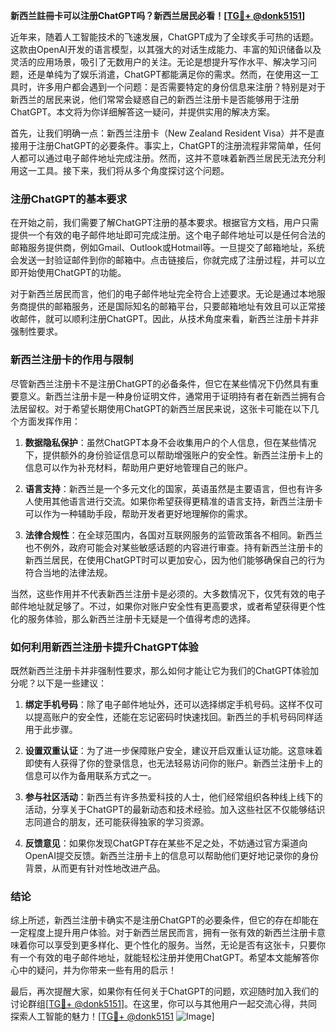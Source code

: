 **新西兰註冊卡可以注册ChatGPT吗？新西兰居民必看！[[TG💪+ @donk5151](https://t.me/s/donk5151)]**

近年来，随着人工智能技术的飞速发展，ChatGPT成为了全球炙手可热的话题。这款由OpenAI开发的语言模型，以其强大的对话生成能力、丰富的知识储备以及灵活的应用场景，吸引了无数用户的关注。无论是想提升写作水平、解决学习问题，还是单纯为了娱乐消遣，ChatGPT都能满足你的需求。然而，在使用这一工具时，许多用户都会遇到一个问题：是否需要特定的身份信息来注册？特别是对于新西兰的居民来说，他们常常会疑惑自己的新西兰注册卡是否能够用于注册ChatGPT。本文将为你详细解答这一疑问，并提供实用的解决方案。

首先，让我们明确一点：新西兰注册卡（New Zealand Resident Visa）并不是直接用于注册ChatGPT的必要条件。事实上，ChatGPT的注册流程非常简单，任何人都可以通过电子邮件地址完成注册。然而，这并不意味着新西兰居民无法充分利用这一工具。接下来，我们将从多个角度探讨这个问题。

### 注册ChatGPT的基本要求

在开始之前，我们需要了解ChatGPT注册的基本要求。根据官方文档，用户只需提供一个有效的电子邮件地址即可完成注册。这个电子邮件地址可以是任何合法的邮箱服务提供商，例如Gmail、Outlook或Hotmail等。一旦提交了邮箱地址，系统会发送一封验证邮件到你的邮箱中。点击链接后，你就完成了注册过程，并可以立即开始使用ChatGPT的功能。

对于新西兰居民而言，他们的电子邮件地址完全符合上述要求。无论是通过本地服务商提供的邮箱服务，还是国际知名的邮箱平台，只要邮箱地址有效且可以正常接收邮件，就可以顺利注册ChatGPT。因此，从技术角度来看，新西兰注册卡并非强制性要求。

### 新西兰注册卡的作用与限制

尽管新西兰注册卡不是注册ChatGPT的必备条件，但它在某些情况下仍然具有重要意义。新西兰注册卡是一种身份证明文件，通常用于证明持有者在新西兰拥有合法居留权。对于希望长期使用ChatGPT的新西兰居民来说，这张卡可能在以下几个方面发挥作用：

1. **数据隐私保护**：虽然ChatGPT本身不会收集用户的个人信息，但在某些情况下，提供额外的身份验证信息可以帮助增强账户的安全性。新西兰注册卡上的信息可以作为补充材料，帮助用户更好地管理自己的账户。
   
2. **语言支持**：新西兰是一个多元文化的国家，英语虽然是主要语言，但也有许多人使用其他语言进行交流。如果你希望获得更精准的语言支持，新西兰注册卡可以作为一种辅助手段，帮助开发者更好地理解你的需求。

3. **法律合规性**：在全球范围内，各国对互联网服务的监管政策各不相同。新西兰也不例外，政府可能会对某些敏感话题的内容进行审查。持有新西兰注册卡的新西兰居民，在使用ChatGPT时可以更加安心，因为他们能够确保自己的行为符合当地的法律法规。

当然，这些作用并不代表新西兰注册卡是必须的。大多数情况下，仅凭有效的电子邮件地址就足够了。不过，如果你对账户安全性有更高要求，或者希望获得更个性化的服务体验，那么新西兰注册卡无疑是一个值得考虑的选择。

### 如何利用新西兰注册卡提升ChatGPT体验

既然新西兰注册卡并非强制性要求，那么如何才能让它为我们的ChatGPT体验加分呢？以下是一些建议：

1. **绑定手机号码**：除了电子邮件地址外，还可以选择绑定手机号码。这样不仅可以提高账户的安全性，还能在忘记密码时快速找回。新西兰的手机号码同样适用于此步骤。

2. **设置双重认证**：为了进一步保障账户安全，建议开启双重认证功能。这意味着即使有人获得了你的登录信息，也无法轻易访问你的账户。新西兰注册卡上的信息可以作为备用联系方式之一。

3. **参与社区活动**：新西兰有许多热爱科技的人士，他们经常组织各种线上线下的活动，分享关于ChatGPT的最新动态和技术经验。加入这些社区不仅能够结识志同道合的朋友，还可能获得独家的学习资源。

4. **反馈意见**：如果你发现ChatGPT存在某些不足之处，不妨通过官方渠道向OpenAI提交反馈。新西兰注册卡上的信息可以帮助他们更好地记录你的身份背景，从而更有针对性地改进产品。

### 结论

综上所述，新西兰注册卡确实不是注册ChatGPT的必要条件，但它的存在却能在一定程度上提升用户体验。对于新西兰居民而言，拥有一张有效的新西兰注册卡意味着你可以享受到更多样化、更个性化的服务。当然，无论是否有这张卡，只要你有一个有效的电子邮件地址，就能轻松注册并使用ChatGPT。希望本文能解答你心中的疑问，并为你带来一些有用的启示！

最后，再次提醒大家，如果你有任何关于ChatGPT的问题，欢迎随时加入我们的讨论群组[[TG💪+ @donk5151](https://t.me/s/donk5151)]。在这里，你可以与其他用户一起交流心得，共同探索人工智能的魅力！[[TG💪+ @donk5151](https://t.me/s/donk5151) ![Image](https://i.postimg.cc/rwNCRYN7/Snipaste-2025-04-30-17-27-05.png)]